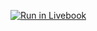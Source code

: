 [![Run in Livebook](https://livebook.dev/badge/v1/black.svg)](https://livebook.dev/run?url=https%3A%2F%2Fraw.githubusercontent.com%2Frob-brown%2FAdventOfCode2021%2Fmain%2Fday1%2FDay1.livemd)
